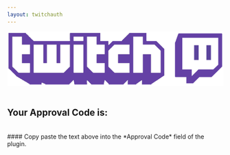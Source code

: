 ```yaml
---
layout: twitchauth
---
```


<img src="/images/twitchbanner.png" class="logo"/>  
<div class="clearFloat">&nbsp;</div>

## Your Approval Code is:

<div class="approvalDiv">
<span id="approvalCode"></span>
</div>
<br/>
#### Copy paste the text above into the *Approval Code* field of the plugin.
